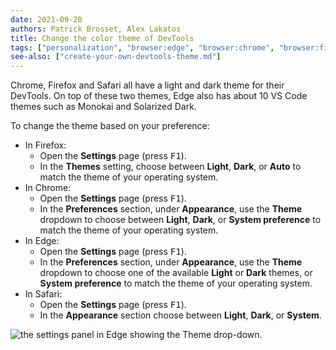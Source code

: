 ```yaml
---
date: 2021-09-20
authors: Patrick Brosset, Alex Lakatos
title: Change the color theme of DevTools
tags: ["personalization", "browser:edge", "browser:chrome", "browser:firefox", "browser:safari"]
see-also: ["create-your-own-devtools-theme.md"]
---
```

Chrome, Firefox and Safari all have a light and dark theme for their DevTools. On top of these two themes, Edge also has about 10 VS Code themes such as Monokai and Solarized Dark.

To change the theme based on your preference:

* In Firefox:
  * Open the **Settings** page (press <kbd>F1</kbd>).
  * In the **Themes** setting, choose between **Light**, **Dark**, or **Auto** to match the theme of your operating system.
* In Chrome:
  * Open the **Settings** page (press <kbd>F1</kbd>).
  * In the **Preferences** section, under **Appearance**, use the **Theme** dropdown to choose between **Light**, **Dark**, or **System preference** to match the theme of your operating system.
* In Edge:
  * Open the **Settings** page (press <kbd>F1</kbd>).
  * In the **Preferences** section, under **Appearance**, use the **Theme** dropdown to choose one of the available **Light** or **Dark** themes, or **System preference** to match the theme of your operating system.
* In Safari:
  * Open the **Settings** page (press <kbd>F1</kbd>).
  * In the **Appearance** section choose between **Light**, **Dark**, or **System**.

![the settings panel in Edge showing the Theme drop-down.](../../assets/img/change-color-theme.png)
